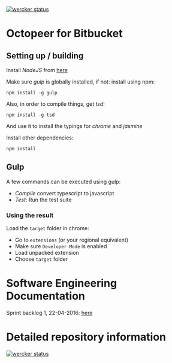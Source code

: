 [![wercker status](https://app.wercker.com/status/58d7606deea2e9a573c66d7fd5f57ef4/s "wercker status")](https://app.wercker.com/project/bykey/58d7606deea2e9a573c66d7fd5f57ef4)



# Octopeer for Bitbucket

## Setting up / building
Install *NodeJS* from [here](https://nodejs.org)

Make sure *gulp* is globally installed, if not: install using npm:
```
npm install -g gulp
```
Also, in order to compile things, get *tsd*:
```
npm install -g tsd
```
And use it to install the typings for _chrome_ and _jasmine_

Install other dependencies:
```
npm install
```

## Gulp
A few commands can be executed using gulp:
- *Compile* convert typescript to javascript
- *Test*: Run the test suite

### Using the result
Load the `target` folder in chrome:
 - Go to `extensions` (or your regional equivalent)
 - Make sure `Developer Mode` is enabled
 - Load unpacked extension
 - Choose `target` folder

# Software Engineering Documentation
Sprint backlog 1, 22-04-2016: [here](https://bitbucket.org/CasBs/ooc-octopeer/src/ab788018da61a9b5c202b1324185a75cbc448250/doc/Sprint%20Backlog%20%231.pdf?at=master&fileviewer=file-view-default)

# Detailed repository information #
[![wercker status](https://app.wercker.com/status/58d7606deea2e9a573c66d7fd5f57ef4/m "wercker status")](https://app.wercker.com/project/bykey/58d7606deea2e9a573c66d7fd5f57ef4)